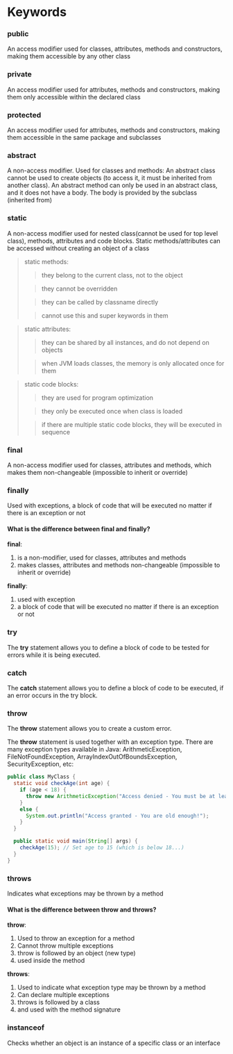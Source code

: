 # Keywords

### public
An access modifier used for classes, attributes, methods and constructors, making them accessible by any other class

### private
An access modifier used for attributes, methods and constructors, making them only accessible within the declared class

### protected
An access modifier used for attributes, methods and constructors, making them accessible in the same package and subclasses

### abstract
A non-access modifier. Used for classes and methods: An abstract class cannot be used to create objects (to access it, it must be inherited from another class). An abstract method can only be used in an abstract class, and it does not have a body. The body is provided by the subclass (inherited from)

### static
A non-access modifier used for nested class(cannot be used for top level class),
 methods, attributes and code blocks. Static methods/attributes can be accessed without creating an object of a class
> static methods:
> > they belong to the current class, not to the object
>
> > they cannot be overridden
>
> > they can be called by classname directly
>
> > cannot use this and super keywords in them

> static attributes:
> > they can be shared by all instances, and do not depend on objects
> 
> > when JVM loads classes, the memory is only allocated once for them

> static code blocks:
> > they are used for program optimization
>
> > they only be executed once when class is loaded
>
> > if there are multiple static code blocks, they will be executed in sequence 

### final
A non-access modifier used for classes, attributes and methods, which makes them non-changeable (impossible to inherit or override)
	
### finally
Used with exceptions, a block of code that will be executed no matter if there is an exception or not

#### What is the difference between final and finally?
**final**: 

1. is a non-modifier, used for classes, attributes and methods
2. makes classes, attributes and methods non-changeable (impossible to inherit or override)

**finally**:
1. used with exception
2. a block of code that will be executed no matter if there is an exception or not

### try
The **try** statement allows you to define a block of code to be tested for errors while it is being executed.

### catch
The **catch** statement allows you to define a block of code to be executed, if an error occurs in the try block.

### throw
The **throw** statement allows you to create a custom error.

The **throw** statement is used together with an exception type. There are many exception types available in Java: ArithmeticException, FileNotFoundException, ArrayIndexOutOfBoundsException, SecurityException, etc:
```java
public class MyClass {
  static void checkAge(int age) {
    if (age < 18) {
      throw new ArithmeticException("Access denied - You must be at least 18 years old.");
    }
    else {
      System.out.println("Access granted - You are old enough!");
    }
  }

  public static void main(String[] args) {
    checkAge(15); // Set age to 15 (which is below 18...)
  }
}
```

### throws
Indicates what exceptions may be thrown by a method

#### What is the difference between throw and throws?
**throw**: 

1. Used to throw an exception for a method
2. Cannot throw multiple exceptions
3. throw is followed by an object (new type)
4. used inside the method

**throws**: 

1. Used to indicate what exception type may be thrown by a method
2. Can declare multiple exceptions
3. throws is followed by a class
4. and used with the method signature

### instanceof
Checks whether an object is an instance of a specific class or an interface
